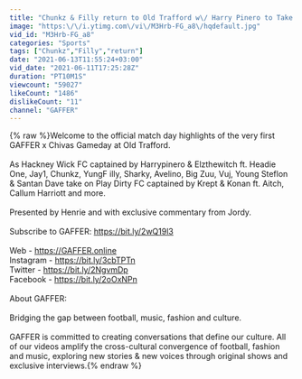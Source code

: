```yaml
---
title: "Chunkz & Filly return to Old Trafford w\/ Harry Pinero to Take on Krept & Konan | GAFFER x Chivas"
image: "https:\/\/i.ytimg.com\/vi\/M3Hrb-FG_a8\/hqdefault.jpg"
vid_id: "M3Hrb-FG_a8"
categories: "Sports"
tags: ["Chunkz","Filly","return"]
date: "2021-06-13T11:55:24+03:00"
vid_date: "2021-06-11T17:25:28Z"
duration: "PT10M1S"
viewcount: "59027"
likeCount: "1486"
dislikeCount: "11"
channel: "GAFFER"
---
```

{% raw %}Welcome to the official match day highlights of the very first GAFFER x Chivas Gameday at Old Trafford.  <br /><br />As Hackney Wick FC captained by Harrypinero &amp; Elzthewitch ft. Headie One, Jay1, Chunkz, YungF illy, Sharky, Avelino, Big Zuu, Vuj, Young Steflon &amp; Santan Dave take on Play Dirty FC captained by Krept &amp; Konan ft. Aitch,  Callum Harriott and more. <br /><br />Presented by Henrie and with exclusive commentary from Jordy. <br /><br />Subscribe to GAFFER: <a rel="nofollow" target="blank" href="https://bit.ly/2wQ19l3">https://bit.ly/2wQ19l3</a><br /><br />Web - <a rel="nofollow" target="blank" href="https://GAFFER.online">https://GAFFER.online</a><br />Instagram - <a rel="nofollow" target="blank" href="https://bit.ly/3cbTPTn">https://bit.ly/3cbTPTn</a><br />Twitter - <a rel="nofollow" target="blank" href="https://bit.ly/2NgvmDp">https://bit.ly/2NgvmDp</a><br />Facebook - <a rel="nofollow" target="blank" href="https://bit.ly/2oOxNPn">https://bit.ly/2oOxNPn</a><br /><br />About GAFFER:<br /><br />Bridging the gap between football, music, fashion and culture.<br /> <br />GAFFER is committed to creating conversations that define our culture. All of our videos amplify the cross-cultural convergence of football, fashion and music, exploring new stories &amp; new voices through original shows and exclusive interviews.{% endraw %}
